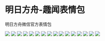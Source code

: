 # 明日方舟-趣闻表情包

明日方舟微信官方表情包

![](https://gcore.jsdelivr.net/gh/yoghurtlee-thu/twikoo-magic@main/image/Arknights_interesting_news/interesting_news_01.webp)
![](https://gcore.jsdelivr.net/gh/yoghurtlee-thu/twikoo-magic@main/image/Arknights_interesting_news/interesting_news_02.webp)
![](https://gcore.jsdelivr.net/gh/yoghurtlee-thu/twikoo-magic@main/image/Arknights_interesting_news/interesting_news_03.webp)
![](https://gcore.jsdelivr.net/gh/yoghurtlee-thu/twikoo-magic@main/image/Arknights_interesting_news/interesting_news_04.webp)
![](https://gcore.jsdelivr.net/gh/yoghurtlee-thu/twikoo-magic@main/image/Arknights_interesting_news/interesting_news_05.webp)
![](https://gcore.jsdelivr.net/gh/yoghurtlee-thu/twikoo-magic@main/image/Arknights_interesting_news/interesting_news_06.webp)
![](https://gcore.jsdelivr.net/gh/yoghurtlee-thu/twikoo-magic@main/image/Arknights_interesting_news/interesting_news_07.webp)
![](https://gcore.jsdelivr.net/gh/yoghurtlee-thu/twikoo-magic@main/image/Arknights_interesting_news/interesting_news_08.webp)
![](https://gcore.jsdelivr.net/gh/yoghurtlee-thu/twikoo-magic@main/image/Arknights_interesting_news/interesting_news_09.webp)
![](https://gcore.jsdelivr.net/gh/yoghurtlee-thu/twikoo-magic@main/image/Arknights_interesting_news/interesting_news_10.webp)
![](https://gcore.jsdelivr.net/gh/yoghurtlee-thu/twikoo-magic@main/image/Arknights_interesting_news/interesting_news_11.webp)
![](https://gcore.jsdelivr.net/gh/yoghurtlee-thu/twikoo-magic@main/image/Arknights_interesting_news/interesting_news_12.webp)
![](https://gcore.jsdelivr.net/gh/yoghurtlee-thu/twikoo-magic@main/image/Arknights_interesting_news/interesting_news_13.webp)
![](https://gcore.jsdelivr.net/gh/yoghurtlee-thu/twikoo-magic@main/image/Arknights_interesting_news/interesting_news_14.webp)
![](https://gcore.jsdelivr.net/gh/yoghurtlee-thu/twikoo-magic@main/image/Arknights_interesting_news/interesting_news_15.webp)
![](https://gcore.jsdelivr.net/gh/yoghurtlee-thu/twikoo-magic@main/image/Arknights_interesting_news/interesting_news_16.webp)

